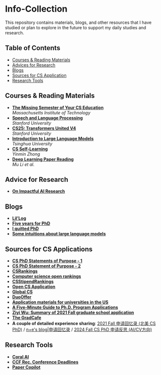 # Info-Collection
This repository contains materials, blogs, and other resources that I have studied or plan to explore in the future to support my daily studies and research. 

## Table of Contents
- [Courses & Reading Materials](#Courses-&-Reading-Materials)
- [Advices for Research](#Advices-for-Research)
- [Blogs](#Blogs)
- [Sources for CS Application](#Sources-for-CS-Applications)
- [Research Tools](#Research-Tools)


## Courses & Reading Materials
- [**The Missing Semester of Your CS Education**](https://missing.csail.mit.edu/)  
  _Massachusetts Institute of Technology_
- [**Speech and Language Processing**](https://web.stanford.edu/~jurafsky/slp3/)  
  _Stanford University_
- [**CS25: Transformers United V4**](https://web.stanford.edu/class/cs25/index.html)  
  _Stanford University_
- [**Introduction to Large Language Models**](https://nlp.csai.tsinghua.edu.cn/summer_class/)  
  _Tsinghua University_
- [**CS Self-Learning**](https://csdiy.wiki/en/)  
  _Yinmin Zhong_
- [**Deep Learning Paper Reading**](https://github.com/mli/paper-reading?tab=readme-ov-file)  
  _Mu Li et al._


## Advice for Research
- [**On Impactful AI Research**](https://github.com/okhat/blog/blob/main/2024.09.impact.md#1-invest-in-projects-not-papers)



## Blogs 
- [**Lil’Log**](https://lilianweng.github.io/)
- [**Five years for PhD**](https://zhuanlan.zhihu.com/p/25099638)
- [**I quitted PhD**](http://jujuba.me/posts/I-quitted-phd.html)
- [**Some intuitions about large language models**](https://www.jasonwei.net/blog/some-intuitions-about-large-language-models)


## Sources for CS Applications
- [**CS PhD Statements of Purpose - 1**](https://cs-sop.notion.site/CS-PhD-Statements-of-Purpose-df39955313834889b7ac5411c37b958d)
- [**CS PhD Statement of Purpose - 2**](https://eugenielai.github.io/posts/another-annotated-sop.html)
- [**CSRankings**](https://csrankings.org/#/index?all&us)
- [**Computer science open rankings**](https://drafty.cs.brown.edu/csopenrankings/)
- [**CSStipendRankings**](https://csstipendrankings.org/)
- [**Open CS Application**](https://opencs.app/grade/)
- [**Global CS**](https://global-cs-application.github.io/)
- [**DuoOffer**](https://duooffer.github.io/)
- [**Application materials for universities in the US**](https://github.com/vsitzmann/phd-master-application-docs)
- [**A Five-Minute Guide to Ph.D. Program Applications**](https://pg.ucsd.edu/PhD-application-tips.htm)
- [**Ziyi Wu: Summary of 2021 Fall graduate school application**](https://github.com/Wuziyi616/Graduate_Application)
- [**The GradCafe**](https://www.thegradcafe.com/)
- **A couple of detailed experience sharing**: [2021 Fall 申请回忆录 (北美 CS PhD)](https://zhuanlan.zhihu.com/p/350439006) / [n+e's blog|申请回忆录](https://trinkle23897.github.io/posts/application) / [2024 Fall CS PhD 申请反思 (AI/CV方向)](https://zhuanlan.zhihu.com/p/690240135)


## Research Tools
- [**Coral AI**](https://app.getcoralai.com/dashboard)
- [**CCF Rec. Conference Deadlines**](https://ccfddl.github.io/)
- [**Paper Copilot**](https://papercopilot.com/)
